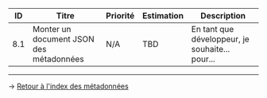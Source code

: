 | ID  | Titre | Priorité | Estimation | Description |
| --- | ----- | -------- | ---------- | ----------- |
| 8.1 | Monter un document JSON des métadonnées | N/A | TBD | En tant que développeur, je souhaite... pour... |

---
→ [Retour à l'index des métadonnées](/product_backlog/index_metadonnees.md)